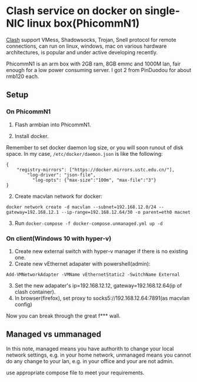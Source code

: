 Clash service on docker on single-NIC linux box(PhicommN1)
===================================================

[Clash](https://github.com/Dreamacro/clash) support VMess, Shadowsocks, Trojan,
Snell protocol for remote connections, can run on linux, windows, mac on various
hardware architectures, is popular and under active developing recently. 

PhicommN1 is an arm box with 2GB ram, 8GB emmc and 1000M lan,
fair enough for a low power consuming server.
I got 2 from PinDuodou for about rmb120 each.

Setup
-----

### On PhicommN1

1. Flash armbian into PhicommN1.

2. Install docker.

Remember to set docker daemon log size, or you will soon runout of disk space.
In my case, `/etc/docker/daemon.json` is like the following:
```
{
    "registry-mirrors": ["https://docker.mirrors.ustc.edu.cn/"],
        "log-driver": "json-file",
          "log-opts": {"max-size":"100m", "max-file":"3"}
}
```
2. Create macvlan network for docker:
```
docker network create -d macvlan --subnet=192.168.12.0/24 --gateway=192.168.12.1 --ip-range=192.168.12.64/30 -o parent=eth0 macnet
```
3. Run `docker-compose -f docker-compose.unmanaged.yml up -d`

### On client(Windows 10 with hyper-v)

1. Create new external switch with hyper-v manager if there is no existing one.
2. Create new vEthernet adapater with powershell(admin):
```
Add-VMNetworkAdapter -VMName vEthernetStatic2 -SwitchName External
```
3. Set the new adapater's ip=192.168.12.12, gateway=192.168.12.64(ip of clash container).
4. In browser(firefox), set proxy to socks5://192.168.12.64:7891(as macvlan config)

Now you can break through the great f*** wall.

Managed vs ummanaged
---------------------

In this note, managed means you have authorith to change your local network settings, e.g. in your home network,
unmanaged means you cannot do any change to your lan, e.g. in your office and your are not admin.

use appropriate compose file to meet your requirements.


